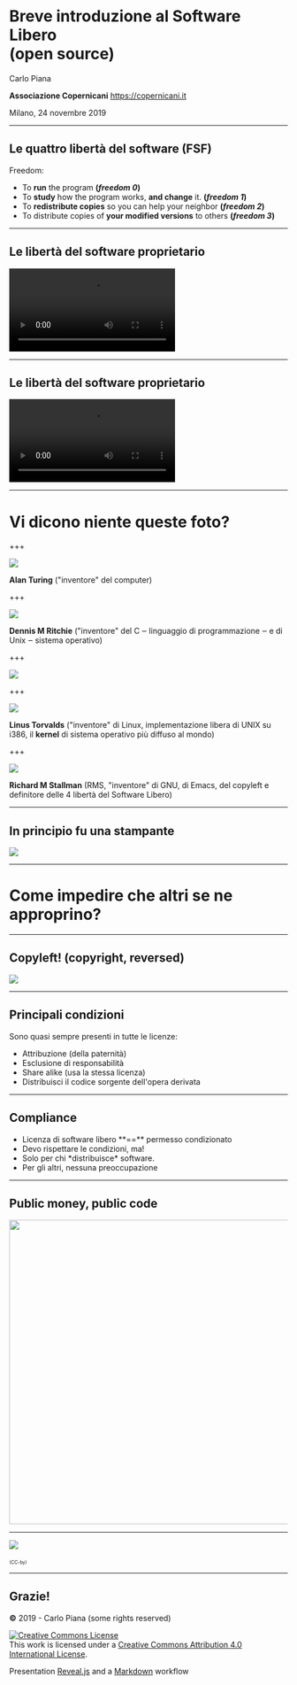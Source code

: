 # Breve introduzione al Software Libero <br/>(open source)

Carlo Piana

**Associazione Copernicani**
  https://copernicani.it

Milano, 24 novembre 2019

---

## Le quattro libertà del software (FSF)

Freedom:

- To **run** the program
  <strong><span class="fragment">(_freedom 0_)</span></strong>
- To **study** how the program works, **and change** it.
  <strong><span class="fragment">(_freedom 1_)</span></strong>
- To **redistribute copies** so you can help your neighbor
  <strong><span class="fragment">(_freedom 2_)</span></strong>
- To distribute copies of **your modified versions** to others
  <strong><span class="fragment">(_freedom 3_)</span></strong>

---
<!-- .slide: data-transition="none" -->

## Le libertà del software proprietario

<video class="fragment center-img" src="markdown/assets/intervallo.mp4"></video>

---
<!-- .slide: data-transition="none" -->
## Le libertà del software proprietario


<video class="center-img" data-autoplay src="markdown/assets/intervallo.mp4"></video>

---

# Vi dicono niente queste foto?

+++


<img class="center-img" src="markdown/assets/alan_turing.jpg" />

<span class="fragment">**Alan Turing** ("inventore" del computer)</span>

+++

<img class="center-img" src="markdown/assets/dennisritchie5.jpg" style="max-height=500px;"  />

<span class="fragment">**Dennis M Ritchie** ("inventore" del C ‒ linguaggio di programmazione ‒ e di Unix ‒ sistema operativo)</span>

+++

<img class="center-img-large" src="markdown/assets/linux.png"  />

+++

<img class="center-img" src="markdown/assets/torvalds.jpg"  />

<span class="fragment"> **Linus Torvalds** ("inventore" di Linux, implementazione libera di UNIX su i386, il **kernel** di sistema operativo più diffuso al mondo)</span>

+++

<img class="center-img" src="markdown/assets/stallman.jpg"  />

<span class="fragment"> **Richard M Stallman** (RMS, "inventore" di GNU, di Emacs, del copyleft e definitore delle 4 libertà del Software Libero)</span>

---

## In principio fu una stampante

<img class="center-img" src="markdown/assets/printer.jpg"  />

---

# Come impedire che altri se ne approprino?

---
<!-- .slide: data-transition="fade" -->

## Copyleft! (copyright, reversed)

<img class="center-img" src="markdown/assets/lock_copyleft.jpg"  />


---

## Principali condizioni

Sono quasi sempre presenti in tutte le licenze:

* Attribuzione (della paternità)
* Esclusione di responsabilità
* Share alike (usa la stessa licenza) <i class="fa fa-copyright fa-flip-horizontal fa-strong"></i>
* Distribuisci il codice sorgente dell'opera derivata <i class="fa fa-copyright fa-flip-horizontal fa-strong"></i>

---
<!-- .slide: data-transition="convex" -->
## Compliance

<ul>
<li > Licenza di software libero **==** permesso condizionato</li>
<li class="fragment"> Devo rispettare le condizioni, <span class="fragment">ma!</span></li>
<li class="fragment"> Solo per chi *distribuisce* software. </li>
<li class="fragment"> Per gli altri, nessuna preoccupazione</li>
</ul>

---
## Public money, public code

<img class="fragment center-img-large" src="markdown/assets/PMPC_sticker_v1.svg" style="height: 550px;" />

---
<!-- .slide: data-transition="zoom" -->

<img class="center-img" src="markdown/assets/book_piana.jpg" />

<p style="font-size: 0.6em;"><https://www.ledizioni.it/prodotto/c-piana-open-source-software-libero-altre-liberta/><br /> <https://it.wikisource.org/wiki/Open_source,_software_libero_e_altre_libertà> (CC-by)</p>


---

<!--
/* --- */

## Where to find out more (advertisement)

<img class="center-img" src="markdown/assets/book_piana.jpg" />

-->

## Grazie!

<div class="bottom">
<p><strong class="fa-green">©</strong> 2019 - Carlo Piana (some rights reserved) </p>
<p><a rel="license" href="http://creativecommons.org/licenses/by/4.0/"><img alt="Creative Commons License" style="border-width:0" src="https://i.creativecommons.org/l/by/4.0/88x31.png" /></a><br />This work is licensed under a <a rel="license" href="http://creativecommons.org/licenses/by/4.0/">Creative Commons Attribution 4.0 International License</a>.
</p>

Presentation [Reveal.js][81aa3153] and a [Markdown](https://daringfireball.net/projects/markdown/syntax) workflow

</div>

  [81aa3153]: https://revealjs.com/ "Reveal"
